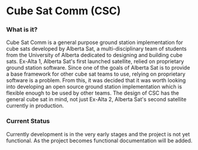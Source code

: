 Cube Sat Comm (CSC)
===================

### What is it?
Cube Sat Comm is a general purpose ground station implementation for cube sats developed by Alberta Sat, a multi-disciplinary team of students from the University of Alberta dedicated to designing and building cube sats. Ex-Alta 1, Alberta Sat's first launched satellite, relied on proprietary ground station software. Since one of the goals of Alberta Sat is to provide a base framework for other cube sat teams to use, relying on proprietary software is a problem. From this, it was decided that it was worth looking into developing an open source ground station implementation which is flexible enough to be used by other teams. The design of CSC has the general cube sat in mind, not just Ex-Alta 2, Alberta Sat's second satellite currently in production.

### Current Status
Currently development is in the very early stages and the project is not yet functional. As the project becomes functional documentation will be added.
